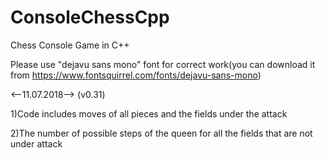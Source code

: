 # ConsoleChessCpp
Chess Console Game in C++ 

Please use "dejavu sans mono" font for correct work(you can download it from https://www.fontsquirrel.com/fonts/dejavu-sans-mono)
 
 <--11.07.2018--> (v0.31) 
 
1)Code includes moves of all pieces and the fields under the attack

2)The number of possible steps of the queen for all the fields that are not under attack

